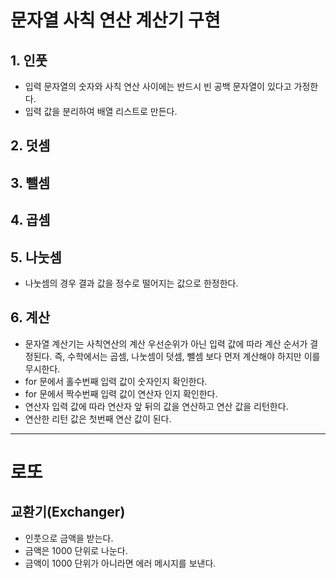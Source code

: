 # 문자열 사칙 연산 계산기 구현

## 1. 인풋

- 입력 문자열의 숫자와 사칙 연산 사이에는 반드시 빈 공백 문자열이 있다고 가정한다.
- 입력 값을 분리하여 배열 리스트로 만든다.

## 2. 덧셈

## 3. 뺄셈

## 4. 곱셈

## 5. 나눗셈

- 나눗셈의 경우 결과 값을 정수로 떨어지는 값으로 한정한다.

## 6. 계산

- 문자열 계산기는 사칙연산의 계산 우선순위가 아닌 입력 값에 따라 계산 순서가 결정된다. 즉, 수학에서는 곱셈, 나눗셈이 덧셈, 뺄셈 보다 먼저 계산해야 하지만 이를 무시한다.
- for 문에서 홀수번째 입력 값이 숫자인지 확인한다.
- for 문에서 짝수번째 입력 값이 연산자 인지 확인한다.
- 연산자 입력 값에 따라 연산자 앞 뒤의 값을 연산하고 연산 값을 리턴한다.
- 연산한 리턴 값은 첫번째 연산 값이 된다.

---

# 로또

## 교환기(Exchanger)
- 인풋으로 금액을 받는다.
- 금액은 1000 단위로 나눈다.
- 금액이 1000 단위가 아니라면 에러 메시지를 보낸다.

